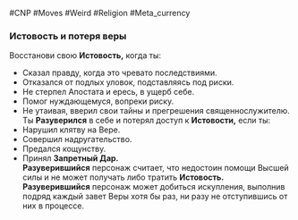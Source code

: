 #CNP #Moves #Weird #Religion #Meta_currency 

### Истовость и потеря веры  
Восстанови свою **Истовость,** когда ты:  
-  Сказал правду, когда это чревато последствиями.  
-  Отказался от подлых уловок, подставляясь под риски.  
-  Не стерпел Апостата и ересь, в ущерб себе.  
-  Помог нуждающемуся, вопреки риску.  
-  Не утаивая, вверил свои тайны и прегрешения священнослужителю.  
Ты **Разуверился** в себе и потерял доступ к **Истовости,** если ты:  
-  Нарушил клятву на Вере.  
-  Совершил надругательство.  
-  Предался кощунству.  
-  Принял **Запретный Дар.**  
**Разуверившийся** персонаж считает, что недостоин помощи Высшей силы и не  может получать либо тратить **Истовость.**  
**Разуверившийся** персонаж может добиться искупления, выполнив подряд каждый  завет Веры хотя бы раз, ни разу не отступившись от них в процессе.